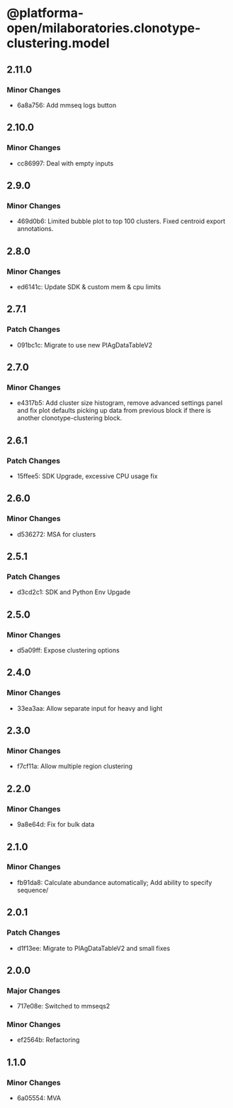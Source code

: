 # @platforma-open/milaboratories.clonotype-clustering.model

## 2.11.0

### Minor Changes

- 6a8a756: Add mmseq logs button

## 2.10.0

### Minor Changes

- cc86997: Deal with empty inputs

## 2.9.0

### Minor Changes

- 469d0b6: Limited bubble plot to top 100 clusters. Fixed centroid export annotations.

## 2.8.0

### Minor Changes

- ed6141c: Update SDK & custom mem & cpu limits

## 2.7.1

### Patch Changes

- 091bc1c: Migrate to use new PlAgDataTableV2

## 2.7.0

### Minor Changes

- e4317b5: Add cluster size histogram, remove advanced settings panel and fix plot defaults picking up data from previous block if there is another clonotype-clustering block.

## 2.6.1

### Patch Changes

- 15ffee5: SDK Upgrade, excessive CPU usage fix

## 2.6.0

### Minor Changes

- d536272: MSA for clusters

## 2.5.1

### Patch Changes

- d3cd2c1: SDK and Python Env Upgade

## 2.5.0

### Minor Changes

- d5a09ff: Expose clustering options

## 2.4.0

### Minor Changes

- 33ea3aa: Allow separate input for heavy and light

## 2.3.0

### Minor Changes

- f7cf11a: Allow multiple region clustering

## 2.2.0

### Minor Changes

- 9a8e64d: Fix for bulk data

## 2.1.0

### Minor Changes

- fb91da8: Calculate abundance automatically; Add ability to specify sequence/

## 2.0.1

### Patch Changes

- d1f13ee: Migrate to PlAgDataTableV2 and small fixes

## 2.0.0

### Major Changes

- 717e08e: Switched to mmseqs2

### Minor Changes

- ef2564b: Refactoring

## 1.1.0

### Minor Changes

- 6a05554: MVA
